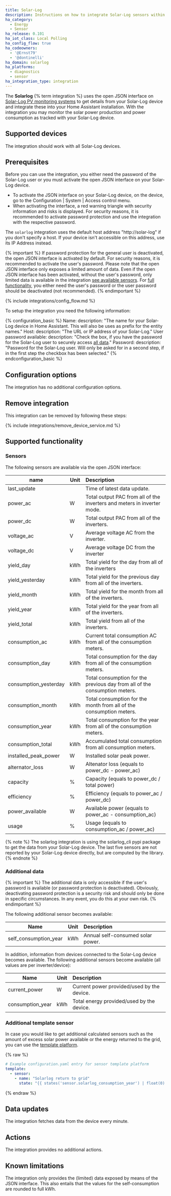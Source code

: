 ```yaml
---
title: Solar-Log
description: Instructions on how to integrate Solar-Log sensors within Home Assistant.
ha_category:
  - Energy
  - Sensor
ha_release: 0.101
ha_iot_class: Local Polling
ha_config_flow: true
ha_codeowners:
  - '@Ernst79'
  - '@dontinelli'
ha_domain: solarlog
ha_platforms:
  - diagnostics
  - sensor
ha_integration_type: integration
---
```


The **Solarlog** {% term integration %} uses the open JSON interface on [Solar-Log PV monitoring systems](https://www.solar-log.com/) to get details from your Solar-Log device and integrate these into your Home Assistant installation. With the integration you may monitor the solar power production and power consumption as tracked with your Solar-Log device.

## Supported devices

The integration should work with all Solar-Log devices.

## Prerequisites

Before you can use the integration, you either need the password of the Solar-Log user or you must activate the open JSON interface on your Solar-Log device. 
- To activate the JSON interface on your Solar-Log device, on the device, go to the Configuration | System | Access control menu.
- When activating the interface, a red warning triangle with security information and risks is displayed. For security reasons, it is recommended to activate password protection and use the integration with the respective password.

The `solarlog` integration uses the default host address "http://solar-log" if you don't specify a host. If your device isn't accessible on this address, use its IP Address instead.

{% important %}
If password protection for the general user is deactivated, the open JSON interface is activated by default. For security reasons, it is recommended to activate the user's password.
Please note that the open JSON interface only exposes a limited amount of data. Even if the open JSON interface has been activated, without the user's password, only limited data is available in the integration [see available sensors](#sensors). For [full functionality](#additional-data), you either need the user's password or the user password should be deactivated (not recommended).
{% endimportant %}

{% include integrations/config_flow.md %}

To setup the integration you need the following information:

{% configuration_basic %}
Name:
    description: "The name for your Solar-Log device in Home Assistant. This will also be uses as prefix for the entity names."
Host:
    description: "The URL or IP address of your Solar-Log."
User password available:
    description: "Check the box, if you have the password for the Solar-Log user to securely access [all data](#additional-data)."
Password:
    description: "Password for the Solar-Log user. Will only be asked for in a second step, if in the first step the checkbox has been selected."
{% endconfiguration_basic %}

## Configuration options

The integration has no additional configuration options.

## Remove integration

This integration can be removed by following these steps:

{% include integrations/remove_device_service.md %}

## Supported functionality
### Sensors

The following sensors are available via the open JSON interface:

| name                  | Unit   | Description   |
|-----------------------|--------|:-------------------------------------------|
| last_update           |        | Time of latest data update.                |
| power_ac              | W      | Total output PAC from all of the inverters and meters in inverter mode. |
| power_dc              | W      | Total output PAC from all of the inverters. |
| voltage_ac            | V      | Average voltage AC from the inverter. |
| voltage_dc            | V      | Average voltage DC from the inverter |
| yield_day             | kWh    | Total yield for the day from all of the inverters |
| yield_yesterday       | kWh    | Total yield for the previous day from all of the inverters. |
| yield_month           | kWh    | Total yield for the month from all of the inverters. |
| yield_year            | kWh    | Total yield for the year from all of the inverters. |
| yield_total           | kWh    | Total yield from all of the inverters. |
| consumption_ac        | kWh    | Current total consumption AC from all of the consumption meters. |
| consumption_day       | kWh    | Total consumption for the day from all of the consumption meters. |
| consumption_yesterday | kWh    | Total consumption for the previous day from all of the consumption meters. |
| consumption_month     | kWh    | Total consumption for the month from all of the consumption meters. |
| consumption_year      | kWh    | Total consumption for the year from all of the consumption meters. |
| consumption_total     | kWh    | Accumulated total consumption from all consumption meters. |
| installed_peak_power  | W      | Installed solar peak power. |
| alternator_loss       | W      | Altenator loss (equals to power_dc - power_ac) |
| capacity              | %      | Capacity (equals to power_dc / total power) |
| efficiency            | %      | Efficiency (equals to power_ac / power_dc) |
| power_available       | W      | Available power (equals to power_ac - consumption_ac) | 
| usage                 | %      | Usage (equals to consumption_ac / power_ac) |

{% note %}
The solarlog integration is using the solarlog_cli pypi package to get the data from your Solar-Log device. The last five sensors are not reported by your Solar-Log device directly, but are computed by the library.
{% endnote %}

### Additional data

{% important %}
The additional data is only accessible if the user's password is available (or password protection is deactivated). Obviously, deactivating password protection is a security risk and should only be done in specific circumstances. In any event, you do this at your own risk.
{% endimportant %}

The following additional sensor becomes available:

| Name                  | Unit   | Description   |
|-----------------------|--------|:-------------------------------------------|
| self_consumption_year | kWh    | Annual self-consumed solar power.          |

In addition, information from devices connected to the Solar-Log device becomes available. The following additional sensors become available (all values are per inverter/device):

| Name                  | Unit   | Description   |
|-----------------------|--------|:-------------------------------------------|
| current_power         | W      | Current power provided/used by the device. |
| consumption_year      | kWh    | Total energy provided/used by the device.  |

### Additional template sensor

In case you would like to get additional calculated sensors such as the amount of excess solar power available or the energy returned to the grid, you can use the [template platform](/integrations/template/).

{% raw %}

```yaml
# Example configuration.yaml entry for sensor template platform
template:
  - sensor:
    - name: "Solarlog return to grid"
      state: "{{ states('sensor.solarlog_consumption_year') | float(0) - states('sensor.self_consumption_year') | float(0) }}"
```

{% endraw %}

## Data updates

The integration fetches data from the device every minute.

## Actions

The integration provides no additional actions.

## Known limitations

The integration only provides the (limited) data exposed by means of the JSON interface. This also entails that the values for the self-consumption are rounded to full kWh.
